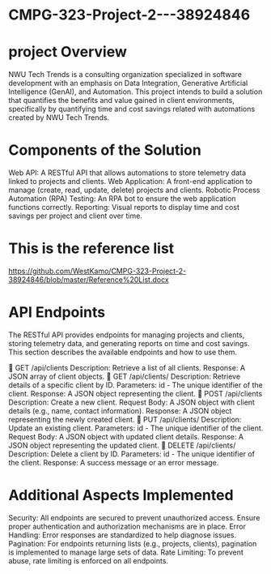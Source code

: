 # CMPG-323-Project-2---38924846

# project Overview
NWU Tech Trends is a consulting organization specialized in software development with an emphasis on Data Integration, Generative Artificial Intelligence (GenAI), and Automation. 
This project intends to build a solution that quantifies the benefits and value gained in client environments, specifically by quantifying time and cost savings related with automations created by NWU Tech Trends.

# Components of the Solution
Web API: A RESTful API that allows automations to store telemetry data linked to projects and clients.
Web Application: A front-end application to manage (create, read, update, delete) projects and clients.
Robotic Process Automation (RPA) Testing: An RPA bot to ensure the web application functions correctly.
Reporting: Visual reports to display time and cost savings per project and client over time.

# This is the reference list
https://github.com/WestKamo/CMPG-323-Project-2-38924846/blob/master/Reference%20List.docx

# API Endpoints 
The RESTful API provides endpoints for managing projects and clients, storing telemetry data, and generating reports on time and cost savings. This section describes the available endpoints and how to use them.

🔖 GET /api/clients
        Description: Retrieve a list of all clients.
        Response: A JSON array of client objects.
🔖 GET /api/clients/
        Description: Retrieve details of a specific client by ID.
        Parameters: id - The unique identifier of the client.
        Response: A JSON object representing the client.
🔖 POST /api/clients
        Description: Create a new client.
        Request Body: A JSON object with client details (e.g., name, contact information).
        Response: A JSON object representing the newly created client.
🔖 PUT /api/clients/
        Description: Update an existing client.
        Parameters: id - The unique identifier of the client.
        Request Body: A JSON object with updated client details.
        Response: A JSON object representing the updated client.
🔖 DELETE /api/clients/
        Description: Delete a client by ID.
        Parameters: id - The unique identifier of the client.
        Response: A success message or an error message.

# Additional Aspects Implemented
Security: All endpoints are secured to prevent unauthorized access. Ensure proper authentication and authorization mechanisms are in place.
Error Handling: Error responses are standardized to help diagnose issues.
Pagination: For endpoints returning lists (e.g., projects, clients), pagination is implemented to manage large sets of data.
Rate Limiting: To prevent abuse, rate limiting is enforced on all endpoints.
